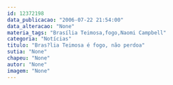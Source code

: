 ```yaml
---
id: 12372198
data_publicacao: "2006-07-22 21:54:00"
data_alteracao: "None"
materia_tags: "Brasília Teimosa,fogo,Naomi Campbell"
categoria: "Notícias"
titulo: "Bras?lia Teimosa é fogo, não perdoa"
sutia: "None"
chapeu: "None"
autor: "None"
imagem: "None"
---
```

<p> </p>
